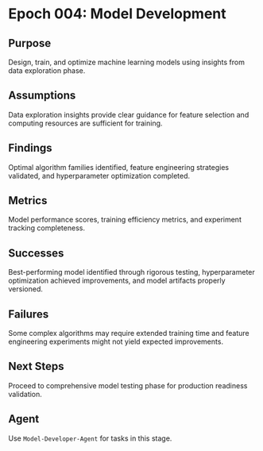 # Epoch 004: Model Development

## Purpose
Design, train, and optimize machine learning models using insights from data exploration phase.

## Assumptions
Data exploration insights provide clear guidance for feature selection and computing resources are sufficient for training.

## Findings
Optimal algorithm families identified, feature engineering strategies validated, and hyperparameter optimization completed.

## Metrics
Model performance scores, training efficiency metrics, and experiment tracking completeness.

## Successes
Best-performing model identified through rigorous testing, hyperparameter optimization achieved improvements, and model artifacts properly versioned.

## Failures
Some complex algorithms may require extended training time and feature engineering experiments might not yield expected improvements.

## Next Steps
Proceed to comprehensive model testing phase for production readiness validation.

## Agent
Use `Model-Developer-Agent` for tasks in this stage.